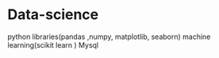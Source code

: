 # Data-science
python libraries(pandas ,numpy, matplotlib, seaborn)
machine learning(scikit learn )
Mysql
